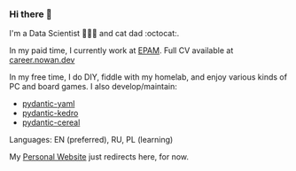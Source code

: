 ### Hi there 👋

I'm a Data Scientist 👨‍🔬🔬 and cat dad :octocat:.

In my paid time, I currently work at [EPAM](https://www.epam.com/). Full CV available at [career.nowan.dev](https://career.nowan.dev)

In my free time, I do DIY, fiddle with my homelab, and enjoy various kinds of PC and board games.
I also develop/maintain:

- [pydantic-yaml](https://github.com/NowanIlfideme/pydantic-yaml)
- [pydantic-kedro](https://github.com/NowanIlfideme/pydantic-kedro)
- [pydantic-cereal](https://github.com/NowanIlfideme/pydantic-cereal)

Languages: EN (preferred), RU, PL (learning)

My [Personal Website](https://nowan.dev) just redirects here, for now.
